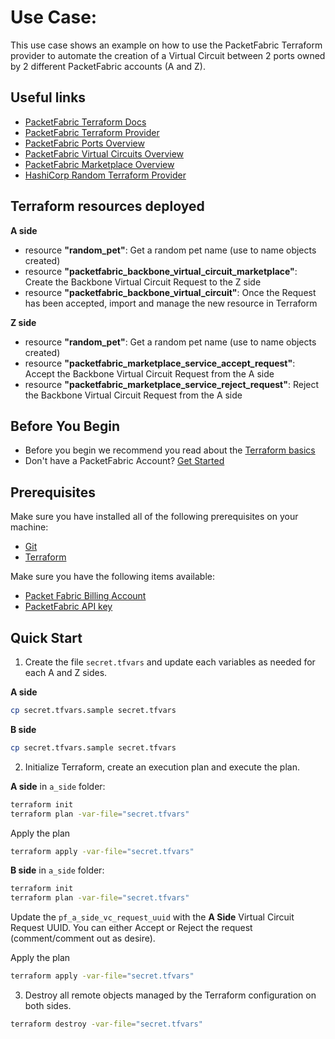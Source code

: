 # Use Case: 

This use case shows an example on how to use the PacketFabric Terraform provider 
to automate the creation of a Virtual Circuit between 2 ports owned by 2 different PacketFabric accounts (A and Z).

## Useful links

- [PacketFabric Terraform Docs](https://docs.packetfabric.com/api/terraform/)
- [PacketFabric Terraform Provider](https://registry.terraform.io/providers/PacketFabric/packetfabric)
- [PacketFabric Ports Overview](https://docs.packetfabric.com/ports/)
- [PacketFabric Virtual Circuits Overview](https://docs.packetfabric.com/vc/)
- [PacketFabric Marketplace Overview](https://docs.packetfabric.com/eco/overview/)
- [HashiCorp Random Terraform Provider](https://registry.terraform.io/providers/hashicorp/random)

## Terraform resources deployed

**A side**

- resource **"random_pet"**: Get a random pet name (use to name objects created)
- resource **"packetfabric_backbone_virtual_circuit_marketplace"**: Create the Backbone Virtual Circuit Request to the Z side
- resource **"packetfabric_backbone_virtual_circuit"**: Once the Request has been accepted, import and manage the new resource in Terraform

**Z side**

- resource **"random_pet"**: Get a random pet name (use to name objects created)
- resource **"packetfabric_marketplace_service_accept_request"**: Accept the Backbone Virtual Circuit Request from the A side
- resource **"packetfabric_marketplace_service_reject_request"**: Reject the Backbone Virtual Circuit Request from the A side

## Before You Begin

- Before you begin we recommend you read about the [Terraform basics](https://www.terraform.io/intro)
- Don't have a PacketFabric Account? [Get Started](https://docs.packetfabric.com/intro/)

## Prerequisites

Make sure you have installed all of the following prerequisites on your machine:

- [Git](https://git-scm.com/downloads)
- [Terraform](https://learn.hashicorp.com/tutorials/terraform/install-cli)

Make sure you have the following items available:

- [Packet Fabric Billing Account](https://docs.packetfabric.com/api/examples/account_uuid/)
- [PacketFabric API key](https://docs.packetfabric.com/admin/my_account/keys/)

## Quick Start

1. Create the file ``secret.tfvars`` and update each variables as needed for each A and Z sides.

**A side**

```sh
cp secret.tfvars.sample secret.tfvars
```

**B side**

```sh
cp secret.tfvars.sample secret.tfvars
```

2. Initialize Terraform, create an execution plan and execute the plan.

**A side** in `a_side` folder:

```sh
terraform init
terraform plan -var-file="secret.tfvars"
```

Apply the plan

```sh
terraform apply -var-file="secret.tfvars"
```

**B side** in `a_side` folder:

```sh
terraform init
terraform plan -var-file="secret.tfvars"
```

Update the `pf_a_side_vc_request_uuid` with the **A Side** Virtual Circuit Request UUID.
You can either Accept or Reject the request (comment/comment out as desire).

Apply the plan

```sh
terraform apply -var-file="secret.tfvars"
```

3. Destroy all remote objects managed by the Terraform configuration on both sides.

```sh
terraform destroy -var-file="secret.tfvars"
```
